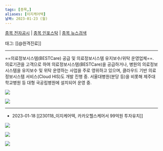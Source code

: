 ```yaml
---
tags: [종목,]
aliases: [이지케어텍]
날짜: 2023-01-23 (월)
---
```

[종목 전자공시](https://finance.naver.com/item/dart.naver?code=099750) |  [종목 인포스탁](https://www.infostock.co.kr/site/3d/3d_show.asp?codename=099750) | [종목 뉴스검색](https://m.search.naver.com/search.naver?where=m_news&sm=mtb_jum&query=이지케어텍)

태그: [[@원격진료]]

___

==의료정보시스템(BESTCare) 공급 및 의료정보시스템 유지보수/위탁 운영업체==. 의료기관을 고객으로 하여 의료정보시스템(BESTCare)을 공급하거나, 병원의 의료정보시스템을 유지보수 및 위탁 운영하는 사업을 주로 영위하고 있으며, 클라우드 기반 의료정보시스템 서비스(Cloud HIS)도 개발 진행 중.
서울대병원(분당 등)을 비롯해 제주대학교병원 등 대형 국공립병원에 설치되어 운영 중.

![](https://i.imgur.com/7RppO63.png)

![](https://i.imgur.com/1gMhhlp.png)

___

- 2023-01-18 [[230118_이지케어텍, 카카오헬스케어서 99억원 투자유치]]

![](https://i.imgur.com/4WutBX2.png)

![](https://i.imgur.com/hSKjSS0.png)

![](https://i.imgur.com/5LfuLX6.png)

